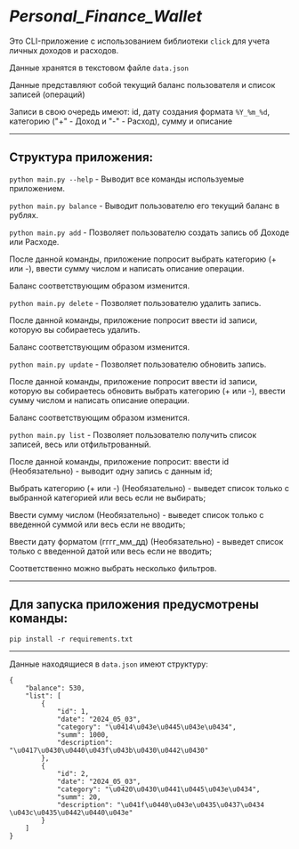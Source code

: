 ***Personal_Finance_Wallet***
===

Это CLI-приложение c использованием библиотеки `click` для учета личных доходов и расходов.

Данные хранятся в текстовом файле `data.json`

Данные представляют собой текущий баланс пользователя и список записей (операций)

Записи в свою очередь имеют: id, дату создания формата `%Y_%m_%d`, категорию ("+" - Доход и "-" - Расход), сумму и описание

---
**Структура приложения:**
-
`python main.py --help`     - Выводит все команды используемые приложением.

`python main.py balance`    - Выводит пользователю его текущий баланс в рублях.

`python main.py add`        - Позволяет пользователю создать запись об Доходе или Расходе.

После данной команды, приложение попросит выбрать категорию (+ или -), ввести сумму числом и написать описание операции.

Баланс соответствующим образом изменится. 

`python main.py delete`    - Позволяет пользователю удалить запись. 

После данной команды, приложение попросит ввести id записи, которую вы собираетесь удалить.

Баланс соответствующим образом изменится. 

`python main.py update`    - Позволяет пользователю обновить запись.

После данной команды, приложение попросит ввести id записи, которую вы собираетесь обновить выбрать категорию (+ или -), ввести сумму числом и написать описание операции.

Баланс соответствующим образом изменится. 

`python main.py list`      - Позволяет пользователю получить список записей, весь или отфильтрованный.

После данной команды, приложение попросит: ввести id (Необязательно) - выводит одну запись с данным id;

Выбрать категорию (+ или -) (Необязательно) - выведет список только с выбранной категорией или весь если не выбирать;

Ввести сумму числом (Необязательно) - выведет список только с введенной суммой или весь если не вводить;

Ввести дату форматом (гггг_мм_дд) (Необязательно) - выведет список только с введенной датой или весь если не вводить;

Соответственно можно выбрать несколько фильтров.

---

Для запуска приложения предусмотрены команды:
-
````
pip install -r requirements.txt
````

---


Данные находящиеся в `data.json` имеют структуру:
```
{
    "balance": 530,
    "list": [
        {
            "id": 1,
            "date": "2024_05_03",
            "category": "\u0414\u043e\u0445\u043e\u0434",
            "summ": 1000,
            "description": "\u0417\u0430\u0440\u043f\u043b\u0430\u0442\u0430"
        },
        {
            "id": 2,
            "date": "2024_05_03",
            "category": "\u0420\u0430\u0441\u0445\u043e\u0434",
            "summ": 20,
            "description": "\u041f\u0440\u043e\u0435\u0437\u0434 \u043c\u0435\u0442\u0440\u043e"
        }
    ]
}
```
